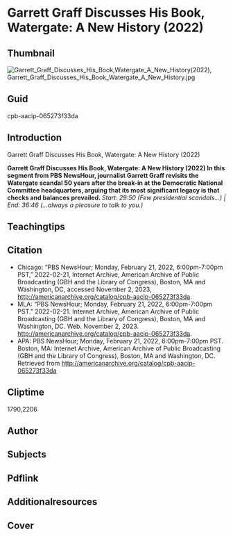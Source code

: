 # Garrett Graff Discusses His Book, Watergate: A New History (2022)

## Thumbnail

![Garrett_Graff_Discusses_His_Book,_Watergate_A_New_History_(2022), Garrett_Graff_Discusses_His_Book_Watergate_A_New_History.jpg](https://s3.amazonaws.com/americanarchive.org/primary_source_sets/Garrett_Graff_Discusses_His_Book,_Watergate_A_New_History.jpg "Garrett_Graff_Discusses_His_Book,_Watergate_A_New_History_(2022)")

## Guid
cpb-aacip-065273f33da

## Introduction

Garrett Graff Discusses His Book, Watergate: A New History (2022)

<b> Garrett Graff Discusses His Book, Watergate: A New History (2022) </b>
<b> In this segment from PBS NewsHour, journalist Garrett Graff revisits the Watergate scandal 50 years after the break-in at the Democratic National Committee headquarters, arguing that its most significant legacy is that checks and balances prevailed. </b>
<i> Start: 29:50 (Few presidential scandals…)  | End: 36:46 (...always a pleasure to talk to you.) </i>

## Teachingtips

## Citation


- Chicago: “PBS NewsHour; Monday, February 21, 2022, 6:00pm-7:00pm PST,” 2022-02-21, Internet Archive, American Archive of Public Broadcasting (GBH and the Library of Congress), Boston, MA and Washington, DC, accessed November 2, 2023, http://americanarchive.org/catalog/cpb-aacip-065273f33da.
- MLA: “PBS NewsHour; Monday, February 21, 2022, 6:00pm-7:00pm PST.” 2022-02-21. Internet Archive, American Archive of Public Broadcasting (GBH and the Library of Congress), Boston, MA and Washington, DC. Web. November 2, 2023. <http://americanarchive.org/catalog/cpb-aacip-065273f33da>.
- APA: PBS NewsHour; Monday, February 21, 2022, 6:00pm-7:00pm PST. Boston, MA: Internet Archive, American Archive of Public Broadcasting (GBH and the Library of Congress), Boston, MA and Washington, DC. Retrieved from http://americanarchive.org/catalog/cpb-aacip-065273f33da


## Cliptime

1790,2206

## Author
## Subjects
## Pdflink
## Additionalresources
## Cover

#
